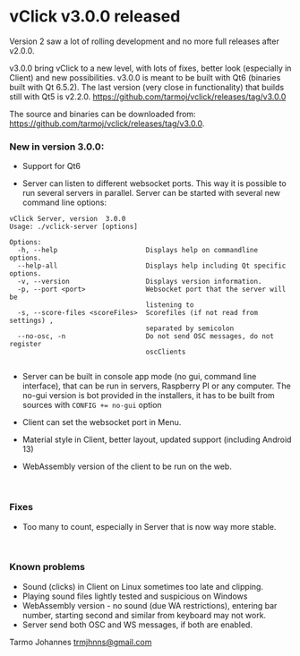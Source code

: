 # vClick v3.0.0 released
 
 
Version 2 saw a lot of rolling development and no more full releases after v2.0.0.

v3.0.0 bring vClick to a new level, with lots of fixes, better look (especially in Client) and new possibilities. v3.0.0 is meant to be built with Qt6 (binaries built with Qt 6.5.2). The last version (very close in functionality) that builds still with Qt5 is v2.2.0. <https://github.com/tarmoj/vclick/releases/tag/v3.0.0>


The source and binaries can be downloaded from: <https://github.com/tarmoj/vclick/releases/tag/v3.0.0>.


### New in version 3.0.0:

* Support for Qt6

* Server can listen to different websocket ports. This way it is possible to run several servers in parallel. Server can be started with several new command line options:

```
vClick Server, version  3.0.0
Usage: ./vclick-server [options]

Options:
  -h, --help                      Displays help on commandline options.
  --help-all                      Displays help including Qt specific options.
  -v, --version                   Displays version information.
  -p, --port <port>               Websocket port that the server will be
                                  listening to
  -s, --score-files <scoreFiles>  Scorefiles (if not read from settings) ,
                                  separated by semicolon
  --no-osc, -n                    Do not send OSC messages, do not register
                                  oscClients


```

* Server can be built in console app mode (no gui, command line interface), that can be run in servers, Raspberry PI or any computer. The no-gui version is bot provided in the installers, it has to be built from sources with `CONFIG += no-gui` option 


* Client can set the websocket port in Menu.

* Material style in Client, better layout, updated support (including Android 13)

* WebAssembly version of the client to be run on the web.



<br>


### Fixes

* Too many to count, especially in Server that is now way more stable.

<br>

### Known problems

* Sound (clicks) in Client on Linux sometimes too late and clipping.
* Playing sound files lightly tested and suspicious on Windows
* WebAssembly version - no sound (due WA restrictions), entering bar number, starting second and similar from keyboard may not work.
* Server send both OSC and WS messages, if both are enabled.


Tarmo Johannes <trmjhnns@gmail.com>

